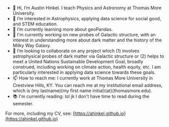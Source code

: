 - 👋 Hi, I’m Austin Hinkel.  I teach Physics and Astronomy at Thomas More University.
- 👀 I’m interested in Astrophysics, applying data science for social good, and STEM education.
- 🌱 I’m currently learning more about geoPandas. 
- 💼 I'm currently working on new probes of Galactic structure, with an interest in understanding more about dark matter and the history of the Milky Way Galaxy. 
- 💞️ I’m looking to collaborate on any project which (1) involves astrophysical probes of dark matter via Galactic structure or (2) helps to meet a United Nations Sustainable Development Goal, broadly construed, including working on climate action, health equity, etc.  I am particularly interested in applying data science towards these goals. 
- 📫 How to reach me: I currently work at Thomas More University in Crestview Hills, KY.  You can reach me at my institutional email address, which is (my lastname)(my first name initial)(at)(thomasmore.edu). 
- 📚 I'm currently reading: lol jk I don't have time to read during the semester.

For more, including my CV, see: [https://ahinkel.github.io](https://ahinkel.github.io) 


<!---
ahinkel/ahinkel is a ✨ special ✨ repository because its `README.md` (this file) appears on your GitHub profile. 
You can click the Preview link to take a look at your changes. 
--->
